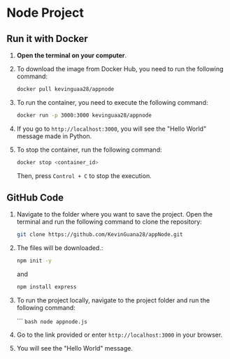 
# Node Project

## Run it with Docker

1. **Open the terminal on your computer**.

2. To download the image from Docker Hub, you need to run the following command:

   ```bash
   docker pull kevinguaa28/appnode
   ```

3. To run the container, you need to execute the following command:

   ```bash
   docker run -p 3000:3000 kevinguaa28/appnode
   ```

4. If you go to `http://localhost:3000`, you will see the "Hello World" message made in Python.

5. To stop the container, run the following command:

   ```bash
   docker stop <container_id>
   ```

   Then, press `Control + C` to stop the execution.

## GitHub Code

1. Navigate to the folder where you want to save the project. Open the terminal and run the following command to clone the repository:

   ```bash
   git clone https://github.com/KevinGuana28/appNode.git
   ```

2. The files will be downloaded.:

   ```bash
   npm init -y

   ```
   and 

      ```bash
   npm install express

   ```

3. To run the project locally, navigate to the project folder and run the following command:

   ``` ``bash
node appnode.js
   ``

4. Go to the link provided or enter `http://localhost:3000` in your browser.

5. You will see the "Hello World" message.
